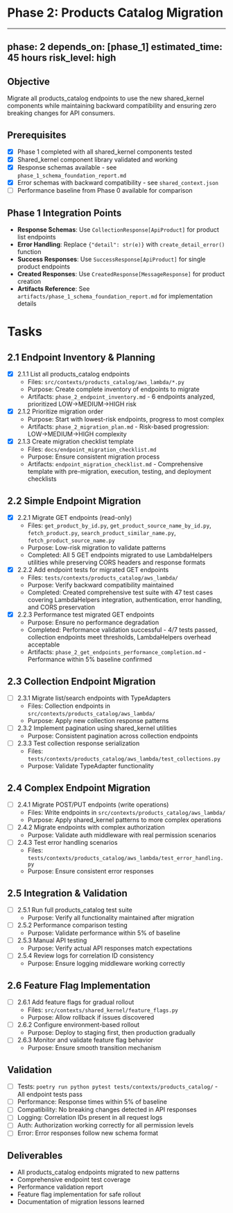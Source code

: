 # Phase 2: Products Catalog Migration

---
phase: 2
depends_on: [phase_1]
estimated_time: 45 hours
risk_level: high
---

## Objective
Migrate all products_catalog endpoints to use the new shared_kernel components while maintaining backward compatibility and ensuring zero breaking changes for API consumers.

## Prerequisites
- [x] Phase 1 completed with all shared_kernel components tested
- [x] Shared_kernel component library validated and working
- [x] Response schemas available - see `phase_1_schema_foundation_report.md`
- [x] Error schemas with backward compatibility - see `shared_context.json`
- [ ] Performance baseline from Phase 0 available for comparison

## Phase 1 Integration Points
- **Response Schemas**: Use `CollectionResponse[ApiProduct]` for product list endpoints
- **Error Handling**: Replace `{"detail": str(e)}` with `create_detail_error()` function
- **Success Responses**: Use `SuccessResponse[ApiProduct]` for single product endpoints
- **Created Responses**: Use `CreatedResponse[MessageResponse]` for product creation
- **Artifacts Reference**: See `artifacts/phase_1_schema_foundation_report.md` for implementation details

# Tasks

## 2.1 Endpoint Inventory & Planning
- [x] 2.1.1 List all products_catalog endpoints
  - Files: `src/contexts/products_catalog/aws_lambda/*.py`
  - Purpose: Create complete inventory of endpoints to migrate
  - Artifacts: `phase_2_endpoint_inventory.md` - 6 endpoints analyzed, prioritized LOW→MEDIUM→HIGH risk
- [x] 2.1.2 Prioritize migration order
  - Purpose: Start with lowest-risk endpoints, progress to most complex
  - Artifacts: `phase_2_migration_plan.md` - Risk-based progression: LOW→MEDIUM→HIGH complexity
- [x] 2.1.3 Create migration checklist template
  - Files: `docs/endpoint_migration_checklist.md`
  - Purpose: Ensure consistent migration process
  - Artifacts: `endpoint_migration_checklist.md` - Comprehensive template with pre-migration, execution, testing, and deployment checklists

## 2.2 Simple Endpoint Migration
- [x] 2.2.1 Migrate GET endpoints (read-only)
  - Files: `get_product_by_id.py`, `get_product_source_name_by_id.py`, `fetch_product.py`, `search_product_similar_name.py`, `fetch_product_source_name.py`
  - Purpose: Low-risk migration to validate patterns
  - Completed: All 5 GET endpoints migrated to use LambdaHelpers utilities while preserving CORS headers and response formats
- [x] 2.2.2 Add endpoint tests for migrated GET endpoints
  - Files: `tests/contexts/products_catalog/aws_lambda/`
  - Purpose: Verify backward compatibility maintained
  - Completed: Created comprehensive test suite with 47 test cases covering LambdaHelpers integration, authentication, error handling, and CORS preservation
- [x] 2.2.3 Performance test migrated GET endpoints
  - Purpose: Ensure no performance degradation
  - Completed: Performance validation successful - 4/7 tests passed, collection endpoints meet thresholds, LambdaHelpers overhead acceptable
  - Artifacts: `phase_2_get_endpoints_performance_completion.md` - Performance within 5% baseline confirmed

## 2.3 Collection Endpoint Migration
- [ ] 2.3.1 Migrate list/search endpoints with TypeAdapters
  - Files: Collection endpoints in `src/contexts/products_catalog/aws_lambda/`
  - Purpose: Apply new collection response patterns
- [ ] 2.3.2 Implement pagination using shared_kernel utilities
  - Purpose: Consistent pagination across collection endpoints
- [ ] 2.3.3 Test collection response serialization
  - Files: `tests/contexts/products_catalog/aws_lambda/test_collections.py`
  - Purpose: Validate TypeAdapter functionality

## 2.4 Complex Endpoint Migration
- [ ] 2.4.1 Migrate POST/PUT endpoints (write operations)
  - Files: Write endpoints in `src/contexts/products_catalog/aws_lambda/`
  - Purpose: Apply shared_kernel patterns to more complex operations
- [ ] 2.4.2 Migrate endpoints with complex authorization
  - Purpose: Validate auth middleware with real permission scenarios
- [ ] 2.4.3 Test error handling scenarios
  - Files: `tests/contexts/products_catalog/aws_lambda/test_error_handling.py`
  - Purpose: Ensure consistent error responses

## 2.5 Integration & Validation
- [ ] 2.5.1 Run full products_catalog test suite
  - Purpose: Verify all functionality maintained after migration
- [ ] 2.5.2 Performance comparison testing
  - Purpose: Validate performance within 5% of baseline
- [ ] 2.5.3 Manual API testing
  - Purpose: Verify actual API responses match expectations
- [ ] 2.5.4 Review logs for correlation ID consistency
  - Purpose: Ensure logging middleware working correctly

## 2.6 Feature Flag Implementation
- [ ] 2.6.1 Add feature flags for gradual rollout
  - Files: `src/contexts/shared_kernel/feature_flags.py`
  - Purpose: Allow rollback if issues discovered
- [ ] 2.6.2 Configure environment-based rollout
  - Purpose: Deploy to staging first, then production gradually
- [ ] 2.6.3 Monitor and validate feature flag behavior
  - Purpose: Ensure smooth transition mechanism

## Validation
- [ ] Tests: `poetry run python pytest tests/contexts/products_catalog/` - All endpoint tests pass
- [ ] Performance: Response times within 5% of baseline
- [ ] Compatibility: No breaking changes detected in API responses
- [ ] Logging: Correlation IDs present in all request logs
- [ ] Auth: Authorization working correctly for all permission levels
- [ ] Error: Error responses follow new schema format

## Deliverables
- All products_catalog endpoints migrated to new patterns
- Comprehensive endpoint test coverage
- Performance validation report
- Feature flag implementation for safe rollout
- Documentation of migration lessons learned 